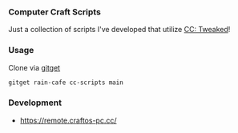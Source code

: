 ### Computer Craft Scripts

Just a collection of scripts I've developed that utilize [CC: Tweaked](https://tweaked.cc/)!

### Usage

Clone via [gitget](https://www.computercraft.info/forums2/index.php?/topic/17387-gitget-version-2-release/)

```sh
gitget rain-cafe cc-scripts main
```

### Development

- https://remote.craftos-pc.cc/

